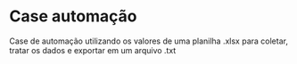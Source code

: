 # Case automação
Case de automação utilizando os valores de uma planilha .xlsx para coletar, tratar os dados e exportar em um arquivo .txt
